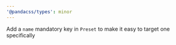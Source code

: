 ```yaml
---
'@pandacss/types': minor
---
```


Add a `name` mandatory key in `Preset` to make it easy to target one specifically
